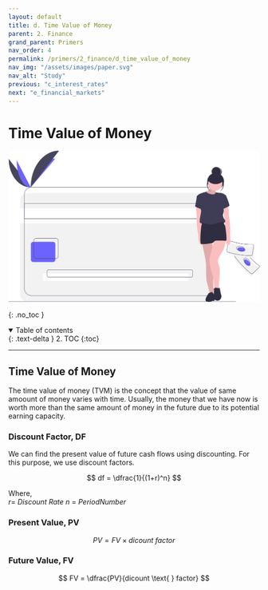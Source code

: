 ```yaml
---
layout: default
title: d. Time Value of Money
parent: 2. Finance
grand_parent: Primers
nav_order: 4
permalink: /primers/2_finance/d_time_value_of_money
nav_img: "/assets/images/paper.svg"
nav_alt: "Study"
previous: "c_interest_rates"
next: "e_financial_markets"
---
```


# Time Value of Money

![Finance](/assets/images/primers/finance.svg)

{: .no_toc }

<details open markdown="block">
  <summary>
    Table of contents
  </summary>
  {: .text-delta }
2. TOC
{:toc}
</details>

---

<div class="theory" markdown="1">

## Time Value of Money

The time value of money (TVM) is the concept that the value of same amoount of money varies with time. Usually, the money that we have now is worth more than the same amount of money in the future due to its potential earning capacity.

<div class="subtheory" markdown="1">

### Discount Factor, DF

We can find the present value of future cash flows using discounting. For this purpose, we use discount factors.

$$ df = \dfrac{1}{(1+r)^n} $$

Where,  
$r$= $Discount \text{ } Rate$
$n$ = $Period Number$

</div>
<div class="subtheory" markdown="1">

### Present Value, PV

$$ PV = FV \times dicount \text{ } factor $$

</div>
<div class="subtheory" markdown="1">

### Future Value, FV

$$ FV = \dfrac{PV}{dicount \text{ } factor} $$

</div>
</div>